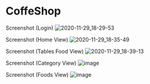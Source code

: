 # CoffeShop

Screenshot (Login)
![2020-11-29_18-29-53](https://user-images.githubusercontent.com/39834810/100540679-4da0a900-3271-11eb-8742-a4aa8da68612.png)

Screenshot (Home View)
![2020-11-29_18-35-49](https://user-images.githubusercontent.com/39834810/100540741-c3a51000-3271-11eb-9888-b7db5e3f7d18.png)

Screenshot (Tables Food View)
![2020-11-29_18-39-13](https://user-images.githubusercontent.com/39834810/100540794-33b39600-3272-11eb-99ab-783e256447a6.png)

Screenshot (Category View)
![image](https://user-images.githubusercontent.com/39834810/100540825-6b224280-3272-11eb-84cc-9d445d5d796b.png)

Screenshot (Foods View)
![image](https://user-images.githubusercontent.com/39834810/100540753-e0d9de80-3271-11eb-9a3b-da7ad6cabf6f.png)
